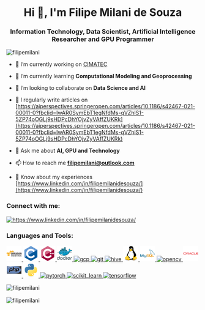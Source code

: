 <h1 align="center">Hi 👋, I'm Filipe Milani de Souza</h1>
<h3 align="center">Information Technology, Data Scientist, Artificial Intelligence Researcher and GPU Programmer</h3>

<p align="left"> <img src="https://komarev.com/ghpvc/?username=filipemilani&label=Profile%20views&color=0e75b6&style=flat" alt="filipemilani" /> </p>

- 🔭 I’m currently working on [CIMATEC](http://www.senaicimatec.com.br/en/)

- 🌱 I’m currently learning **Computational Modeling and Geoprocessing**

- 👯 I’m looking to collaborate on **Data Science and AI**

- 📝 I regularly write articles on [https://aiperspectives.springeropen.com/articles/10.1186/s42467-021-00011-0?fbclid=IwAR0SymEbT1egNfdMs-qVZhlS1-5ZP74oOGLj9sHDPcDhYOjvZyVAffZUKRk](https://aiperspectives.springeropen.com/articles/10.1186/s42467-021-00011-0?fbclid=IwAR0SymEbT1egNfdMs-qVZhlS1-5ZP74oOGLj9sHDPcDhYOjvZyVAffZUKRk)

- 💬 Ask me about **AI, GPU and Technology**

- 📫 How to reach me **filipemilani@outlook.com**

- 📄 Know about my experiences [https://www.linkedin.com/in/filipemilanidesouza/](https://www.linkedin.com/in/filipemilanidesouza/)

<h3 align="left">Connect with me:</h3>
<p align="left">
<a href="https://linkedin.com/in/https://www.linkedin.com/in/filipemilanidesouza/" target="blank"><img align="center" src="https://raw.githubusercontent.com/rahuldkjain/github-profile-readme-generator/master/src/images/icons/Social/linked-in-alt.svg" alt="https://www.linkedin.com/in/filipemilanidesouza/" height="30" width="40" /></a>
</p>

<h3 align="left">Languages and Tools:</h3>
<p align="left"> <a href="https://aws.amazon.com" target="_blank"> <img src="https://raw.githubusercontent.com/devicons/devicon/master/icons/amazonwebservices/amazonwebservices-original-wordmark.svg" alt="aws" width="40" height="40"/> </a> <a href="https://www.cprogramming.com/" target="_blank"> <img src="https://raw.githubusercontent.com/devicons/devicon/master/icons/c/c-original.svg" alt="c" width="40" height="40"/> </a> <a href="https://www.w3schools.com/cpp/" target="_blank"> <img src="https://raw.githubusercontent.com/devicons/devicon/master/icons/cplusplus/cplusplus-original.svg" alt="cplusplus" width="40" height="40"/> </a> <a href="https://www.docker.com/" target="_blank"> <img src="https://raw.githubusercontent.com/devicons/devicon/master/icons/docker/docker-original-wordmark.svg" alt="docker" width="40" height="40"/> </a> <a href="https://cloud.google.com" target="_blank"> <img src="https://www.vectorlogo.zone/logos/google_cloud/google_cloud-icon.svg" alt="gcp" width="40" height="40"/> </a> <a href="https://git-scm.com/" target="_blank"> <img src="https://www.vectorlogo.zone/logos/git-scm/git-scm-icon.svg" alt="git" width="40" height="40"/> </a> <a href="https://hive.apache.org/" target="_blank"> <img src="https://www.vectorlogo.zone/logos/apache_hive/apache_hive-icon.svg" alt="hive" width="40" height="40"/> </a> <a href="https://www.linux.org/" target="_blank"> <img src="https://raw.githubusercontent.com/devicons/devicon/master/icons/linux/linux-original.svg" alt="linux" width="40" height="40"/> </a> <a href="https://www.mysql.com/" target="_blank"> <img src="https://raw.githubusercontent.com/devicons/devicon/master/icons/mysql/mysql-original-wordmark.svg" alt="mysql" width="40" height="40"/> </a> <a href="https://opencv.org/" target="_blank"> <img src="https://www.vectorlogo.zone/logos/opencv/opencv-icon.svg" alt="opencv" width="40" height="40"/> </a> <a href="https://www.oracle.com/" target="_blank"> <img src="https://raw.githubusercontent.com/devicons/devicon/master/icons/oracle/oracle-original.svg" alt="oracle" width="40" height="40"/> </a> <a href="https://www.php.net" target="_blank"> <img src="https://raw.githubusercontent.com/devicons/devicon/master/icons/php/php-original.svg" alt="php" width="40" height="40"/> </a> <a href="https://www.python.org" target="_blank"> <img src="https://raw.githubusercontent.com/devicons/devicon/master/icons/python/python-original.svg" alt="python" width="40" height="40"/> </a> <a href="https://pytorch.org/" target="_blank"> <img src="https://www.vectorlogo.zone/logos/pytorch/pytorch-icon.svg" alt="pytorch" width="40" height="40"/> </a> <a href="https://scikit-learn.org/" target="_blank"> <img src="https://upload.wikimedia.org/wikipedia/commons/0/05/Scikit_learn_logo_small.svg" alt="scikit_learn" width="40" height="40"/> </a> <a href="https://www.tensorflow.org" target="_blank"> <img src="https://www.vectorlogo.zone/logos/tensorflow/tensorflow-icon.svg" alt="tensorflow" width="40" height="40"/> </a> </p>

<p><img align="center" src="https://github-readme-stats.vercel.app/api/top-langs?username=filipemilani&show_icons=true&locale=en&layout=compact" alt="filipemilani" /></p>

<p><img align="center" src="https://github-readme-streak-stats.herokuapp.com/?user=filipemilani&" alt="filipemilani" /></p>
